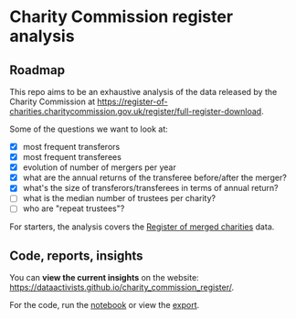 # Charity Commission register analysis

## Roadmap

This repo aims to be an exhaustive analysis of the data released by the Charity Commission at <https://register-of-charities.charitycommission.gov.uk/register/full-register-download>.

Some of the questions we want to look at:

- [x] most frequent transferors
- [x] most frequent transferees
- [x] evolution of number of mergers per year
- [x] what are the annual returns of the transferee before/after the merger?
- [x] what's the size of transferors/transferees in terms of annual return?
- [ ] what is the median number of trustees per charity?
- [ ] who are "repeat trustees"?

For starters, the analysis covers the [Register of merged charities](https://www.gov.uk/government/publications/register-of-merged-charities) data.

## Code, reports, insights

You can **view the current insights** on the website: https://dataactivists.github.io/charity_commission_register/.

For the code, run the [notebook](https://github.com/dataactivists/charity_commission_register/blob/main/code/charity_commission.ipynb) or view the [export](https://dataactivists.github.io/charity_commission_register/code/exports/charity_commission.html).
